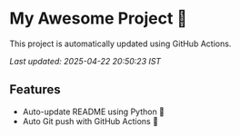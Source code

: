 # My Awesome Project 🚀

This project is automatically updated using GitHub Actions.

_Last updated: 2025-04-22 20:50:23 IST_

## Features
- Auto-update README using Python 🐍
- Auto Git push with GitHub Actions 🤖
